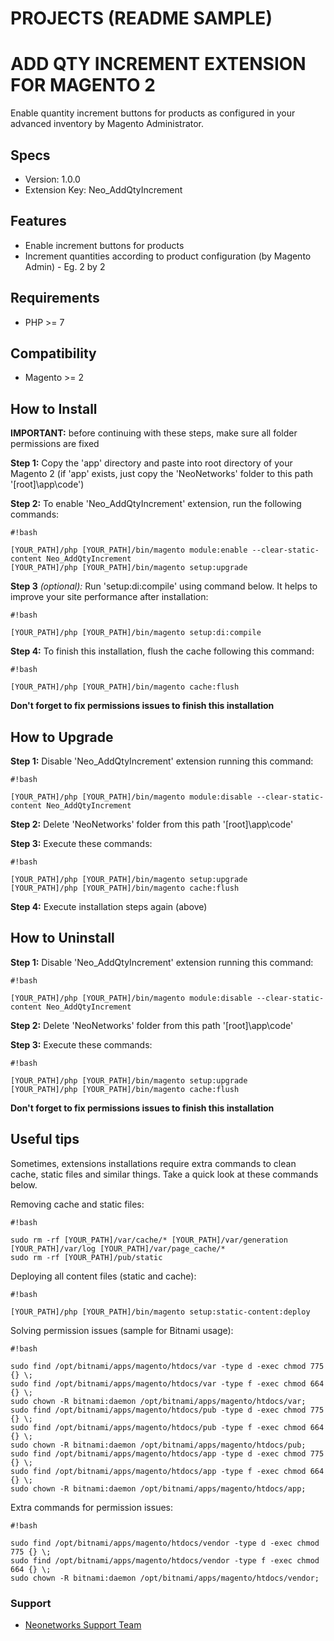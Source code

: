 # PROJECTS (README SAMPLE) #

# ADD QTY INCREMENT EXTENSION FOR MAGENTO 2 #

Enable quantity increment buttons for products as configured in your advanced inventory by Magento Administrator.

## Specs ##

* Version: 1.0.0
* Extension Key: Neo_AddQtyIncrement

## Features ##

* Enable increment buttons for products
* Increment quantities according to product configuration (by Magento Admin) - Eg. 2 by 2

## Requirements ##
* PHP >= 7

## Compatibility ##
* Magento >= 2

## How to Install ##

**IMPORTANT:** before continuing with these steps, make sure all folder permissions are fixed

**Step 1:** Copy the 'app' directory and paste into root directory of your Magento 2 (if 'app' exists, just copy the 'NeoNetworks' folder to this path '[root]\app\code\')

**Step 2:** To enable 'Neo_AddQtyIncrement' extension, run the following commands:

```
#!bash

[YOUR_PATH]/php [YOUR_PATH]/bin/magento module:enable --clear-static-content Neo_AddQtyIncrement
[YOUR_PATH]/php [YOUR_PATH]/bin/magento setup:upgrade
```

**Step 3** *(optional):* Run 'setup:di:compile' using command below. It helps to improve your site performance after installation:

```
#!bash

[YOUR_PATH]/php [YOUR_PATH]/bin/magento setup:di:compile
```

**Step 4:** To finish this installation, flush the cache following this command:

```
#!bash

[YOUR_PATH]/php [YOUR_PATH]/bin/magento cache:flush
```

**Don't forget to fix permissions issues to finish this installation**

## How to Upgrade ##

**Step 1:** Disable 'Neo_AddQtyIncrement' extension running this command:

```
#!bash

[YOUR_PATH]/php [YOUR_PATH]/bin/magento module:disable --clear-static-content Neo_AddQtyIncrement
```

**Step 2:** Delete 'NeoNetworks' folder from this path '[root]\app\code\'

**Step 3:** Execute these commands:

```
#!bash

[YOUR_PATH]/php [YOUR_PATH]/bin/magento setup:upgrade
[YOUR_PATH]/php [YOUR_PATH]/bin/magento cache:flush

```

**Step 4:** Execute installation steps again (above)

## How to Uninstall ##

**Step 1:** Disable 'Neo_AddQtyIncrement' extension running this command:

```
#!bash

[YOUR_PATH]/php [YOUR_PATH]/bin/magento module:disable --clear-static-content Neo_AddQtyIncrement
```

**Step 2:** Delete 'NeoNetworks' folder from this path '[root]\app\code\'

**Step 3:** Execute these commands:

```
#!bash

[YOUR_PATH]/php [YOUR_PATH]/bin/magento setup:upgrade
[YOUR_PATH]/php [YOUR_PATH]/bin/magento cache:flush
```

**Don't forget to fix permissions issues to finish this installation**

## Useful tips ##

Sometimes, extensions installations require extra commands to clean cache, static files and similar things. Take a quick look at these commands below.


Removing cache and static files:

```
#!bash

sudo rm -rf [YOUR_PATH]/var/cache/* [YOUR_PATH]/var/generation [YOUR_PATH]/var/log [YOUR_PATH]/var/page_cache/*
sudo rm -rf [YOUR_PATH]/pub/static
```

Deploying all content files (static and cache):

```
#!bash

[YOUR_PATH]/php [YOUR_PATH]/bin/magento setup:static-content:deploy
```

Solving permission issues (sample for Bitnami usage):

```
#!bash

sudo find /opt/bitnami/apps/magento/htdocs/var -type d -exec chmod 775 {} \;
sudo find /opt/bitnami/apps/magento/htdocs/var -type f -exec chmod 664 {} \;
sudo chown -R bitnami:daemon /opt/bitnami/apps/magento/htdocs/var;
sudo find /opt/bitnami/apps/magento/htdocs/pub -type d -exec chmod 775 {} \;
sudo find /opt/bitnami/apps/magento/htdocs/pub -type f -exec chmod 664 {} \;
sudo chown -R bitnami:daemon /opt/bitnami/apps/magento/htdocs/pub;
sudo find /opt/bitnami/apps/magento/htdocs/app -type d -exec chmod 775 {} \;
sudo find /opt/bitnami/apps/magento/htdocs/app -type f -exec chmod 664 {} \;
sudo chown -R bitnami:daemon /opt/bitnami/apps/magento/htdocs/app;
```

Extra commands for permission issues:

```
#!bash

sudo find /opt/bitnami/apps/magento/htdocs/vendor -type d -exec chmod 775 {} \;
sudo find /opt/bitnami/apps/magento/htdocs/vendor -type f -exec chmod 664 {} \;
sudo chown -R bitnami:daemon /opt/bitnami/apps/magento/htdocs/vendor;
```

### Support ###

* [Neonetworks Support Team](http://www.neonetworks.com.au/#contactsPage)
